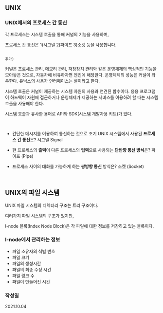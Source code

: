 ## UNIX

### UNIX에서의 프로세스 간 통신

각 프로세스는 시스템 호출을 통해 커널의 기능을 사용하며, 

프로세스 간 통신은 1)시그널 2)파이프 3)소켓 등을 사용합니다.

                                                                                                                                                                                                                                                                                                                                                                                                                                                                                                                                                                                                                                                                                                                                                                                                                                                                                                                                                                        추가)
커널은 프로세스 관리, 메모리 관리, 저장장치 관리와 같은 운영체제의 핵심적인 기능을 모아놓은 것으로, 자동차에 비유하자면 엔진에 해당한다. 운영체제의 성능은 커널이 좌우한다.
유닉스의 사용자 인터페이스는 셸이라고 한다.

시스템 호출은 커널이 제공하는 시스템 자원의 사용과 연견된 함수이다.
응용 프로그램이 하드웨어 자원에 접근하거나 운영체제가 제공하는 서비스를 이용하려 할 때는 시스템 호출을 사용해야 한다.

시스템 호출과 유사한 용어로 API와 SDK(시스템 개발자용 키트)가 있다. 

<br>

- 간단한 메시지를 이용하여 통신하는 것으로 초기 UNIX 시스템에서 사용된 **프로세스 간 통신**은? 시그널 Signal
    

- 한 프로세스의 **출력**이 다른 프로세스의 **입력**으로 사용되는 **단반향 통신 방식**은?  파이프 (Pipe)
    

- 프로세스 사이의 대화를 가능하게 하는 **쌍방향 통신** 방식은? 소켓 (Socket)
    
<br>

## UNIX의 파일 시스템

UNIX 파일 시스템의 디렉터리 구조는 트리 구조이다.

여러가지 파일 시스템의 구조가 있지만,

I-node 블록(Index Node Block)은 각 파일에 대한 정보를 저장하고 있는 블록이다.

### I-node에서 관리하는 정보

- 파일 소유자의 식별 번호
- 파일 크기
- 파일의 생성시간
- 파일의 최종 수정 시간
- 파일 링크 수
- 파일이 만들어진 시간


### 작성일
2021.10.04